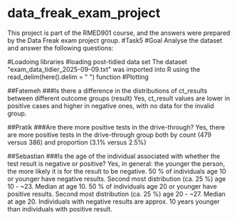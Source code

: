 # data_freak_exam_project
This project is part of the RMED901 course, and the answers were prepared by the Data Freak exam project group.
#Task5
#Goal
Analyse the dataset and answer the following questions:

#Loadoing libraries
#loading post-tidied data set
The dataset "exam_data_tidier_2025-09-09.txt" was imported into R using the read_delim(here().delim = " ") function
#Plotting

##Fatemeh 
###Is there a difference in the distributions of ct_results between different outcome groups (result)
Yes, ct_result values are lower in positive cases and higher in negative ones, with no data for the invalid group.

##Pratik
###Are there more positive tests in the drive-through?
Yes, there are more positive tests in the drive-through group both by count (479 versus 386) and proportion (3.1% versus 2.5%)

##Sebastian
###Is the age of the individual associated with whether the test result is negative or positive?
Yes, in general: the younger the person, the more likely it is for the result to be negative.
50 % of individuals age 10 or younger have negative results. Second most distribution (ca. 25 %) age 10 - ~23. Median at age 10.
50 % of individuals age 20 or younger have positive results. Second most distribution (ca. 25 %) age 20 - ~27. Median at age 20.
Individuals with negative results are approx. 10 years younger than individuals with positive result. 
